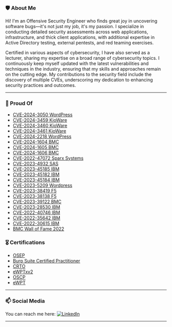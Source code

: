 ### 🛡️ About Me
Hi! I'm an Offensive Security Engineer who finds great joy in uncovering software bugs—it's not just my job, it's my passion. I specialize in conducting detailed security assessments across web applications, infrastructure, and thick client applications, with additional expertise in Active Directory testing, external pentests, and red teaming exercises.

Certified in various aspects of cybersecurity, I have also served as a lecturer, sharing my expertise on a broad range of cybersecurity topics. I continuously keep myself updated with the latest vulnerabilities and techniques in the industry, ensuring that my skills and approaches remain on the cutting edge. My contributions to the security field include the discovery of multiple CVEs, underscoring my dedication to enhancing security practices and outcomes.

***
### 🔭 Proud Of
* [CVE-2024-3050 WordPress](https://wpscan.com/vulnerability/04c1581e-fd36-49d4-8463-b49915d4b1ac/)
* [CVE-2024-3459 KioWare](https://www.cve.org/CVERecord?id=CVE-2024-3459)
* [CVE-2024-3460 KioWare](https://www.cve.org/CVERecord?id=CVE-2024-3460)
* [CVE-2024-3461 KioWare](https://www.cve.org/CVERecord?id=CVE-2024-3461)
* [CVE-2024-2218 WordPress](https://wpscan.com/vulnerability/ecd615f7-946e-45af-a610-0654a243b1dc/)
* [CVE-2024-1604 BMC](https://www.cve.org/CVERecord?id=CVE-2024-1604)
* [CVE-2024-1605 BMC](https://www.cve.org/CVERecord?id=CVE-2024-1605)
* [CVE-2024-1606 BMC](https://www.cve.org/CVERecord?id=CVE-2024-1606)
* [CVE-2022-47072 Sparx Systems](https://www.cve.org/CVERecord?id=CVE-2022-47072)
* [CVE-2023-4932 SAS](https://www.cve.org/CVERecord?id=CVE-2023-4932)
* [CVE-2023-45185 IBM](https://www.ibm.com/support/pages/node/7091942)
* [CVE-2023-45182 IBM](https://www.ibm.com/support/pages/node/7091942)
* [CVE-2023-45184 IBM](https://www.ibm.com/support/pages/node/7091942)
* [CVE-2023-5209 Wordpress](https://wpscan.com/vulnerability/dea6077a-81ee-451f-b049-3749a2252c88/)
* [CVE-2023-38419 F5](https://my.f5.com/manage/s/article/K000133472)
* [CVE-2023-38138 F5](https://my.f5.com/manage/s/article/K000133474)
* [CVE-2023-39122 BMC](https://www.cve.org/CVERecord?id=CVE-2023-39122)
* [CVE-2023-28530 IBM](https://www.ibm.com/support/pages/node/7012621)
* [CVE-2022-40746 IBM](https://www.ibm.com/support/pages/node/6840359)
* [CVE-2022-35642 IBM](https://www.ibm.com/support/pages/node/6829311)
* [CVE-2022-30615 IBM](https://www.ibm.com/support/pages/node/6829311)
* [BMC Wall of Fame 2022](https://docs.bmc.com/docs/security/security-wall-of-fame-864104037.html)

### 🎖️ Certifications
* [OSEP](https://www.credential.net/70bd27eb-9338-4710-bf66-7fcd77926880)
* [Burp Suite Certified Practitioner](https://portswigger.net/web-security/e/c/905cd83918e61427?utm_source=office&utm_medium=email&utm_campaign=burp-prac-cert-pass-success&utm_content=52.1&tid=ZyvvWjwAn76bJsbtXbD3OWcDMImp4aw6w4xgj5vAHSbH4gxTVnPJ6CeIQoc8_-yU)
* [CRTO](https://api.eu.badgr.io/public/assertions/LcSc0-HfSv68tKraVgiHCA)
* [eWPTxv2](https://verified.elearnsecurity.com/certificates/1a16a71d-fbed-4198-bbe5-b465b8f8ea15)
* [OSCP](https://www.credly.com/badges/baad44ef-710e-4025-90b0-e35fb58324d2?source=linked_in_profile)
* [eWPT](https://www.elearnsecurity.com/certification/verify?c=519df703-a40a-43f7-ac85-eb5c768467be)
***
### 📫 Social Media
You can reach me here:
[![LinkedIn](https://img.shields.io/badge/linkedin-%230077B5.svg?style=for-the-badge&logo=linkedin&logoColor=white)](https://www.linkedin.com/in/maksymilian-kubiak/)

***
